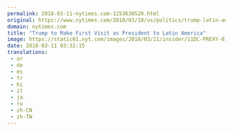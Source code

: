 ```yaml
---
permalink: 2018-03-11-nytimes.com-1253630520.html
original: https://www.nytimes.com/2018/03/10/us/politics/trump-latin-america-peru-colombia.html?partner=rss&amp;emc=rss
domain: nytimes.com
title: "Trump to Make First Visit as President to Latin America"
image: https://static01.nyt.com/images/2018/03/11/insider/11DC-PREXY-01/merlin_135191193_177c2055-888c-4dea-b81c-f05f43fa120f-mediumThreeByTwo440.jpg
date: 2018-03-11 03:32:15
translations: 
 - ar
 - de
 - es
 - fr
 - hi
 - it
 - ja
 - ru
 - zh-CN
 - zh-TW
---
```


